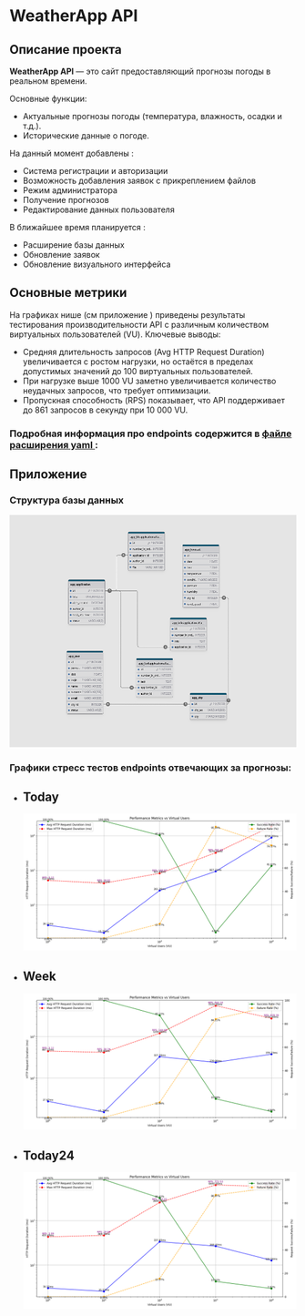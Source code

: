 # WeatherApp API

## Описание проекта

**WeatherApp API** — это сайт предоставляющий прогнозы погоды в реальном времени.

Основные функции:

- Актуальные прогнозы погоды (температура, влажность, осадки и т.д.).
- Исторические данные о погоде.

На данный момент добавлены :

- Система регистрации и авторизации
- Возможность добавления заявок с прикреплением файлов
- Режим администратора
- Получение прогнозов
- Редактирование данных пользователя

В ближайшее время планируется :

- Расширение базы данных
- Обновление заявок
- Обновление визуального интерфейса

## Основные метрики

На графиках нише (см приложение ) приведены результаты тестирования производительности API с различным количеством виртуальных пользователей (VU). Ключевые выводы:

- Средняя длительность запросов (Avg HTTP Request Duration) увеличивается с ростом нагрузки, но остаётся в пределах допустимых значений до 100 виртуальных пользователей.
- При нагрузке выше 1000 VU заметно увеличивается количество неудачных запросов, что требует оптимизации.
- Пропускная способность (RPS) показывает, что API поддерживает до 861 запросов в секунду при 10 000 VU.

### Подробная информация про endpoints содержится в [файле расширения yaml ](openapi.yaml):

## Приложение

### Структура базы данных

![Performance Metrics](db.png)

### Графики стресс тестов endpoints отвечающих за прогнозы:

- ## Today

  ![Today](to_day.png)

- ## Week
  ![Week](week.png)
- ## Today24
  ![Today24](today24.png)
